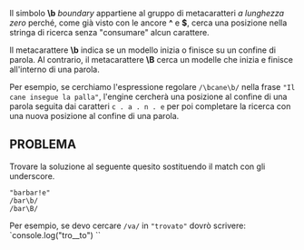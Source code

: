 Il simbolo **\b** _boundary_ appartiene al gruppo di metacaratteri _a lunghezza zero_ perché, come già visto con le ancore **^** e **$**, cerca una posizione nella stringa di ricerca senza "consumare" alcun carattere.

Il metacarattere **\b** indica se un modello inizia o finisce su un confine di parola.
Al contrario, il metacarattere **\B** cerca un modelle che inizia e finisce all'interno di una parola.

Per esempio, se cerchiamo l'espressione regolare `/\bcane\b/` nella frase `"Il cane insegue la palla"`, l'engine cercherà una posizione al confine di una parola seguita dai caratteri `c . a . n . e` per poi completare la ricerca con una nuova posizione al confine di una parola. 
 
## PROBLEMA

Trovare la soluzione al seguente quesito sostituendo il match con gli underscore.
```
"barbar!e"
/bar\b/
/bar\B/
```

Per esempio, se devo cercare `/va/` in `"trovato"` dovrò scrivere:
`console.log("tro__to") 
``